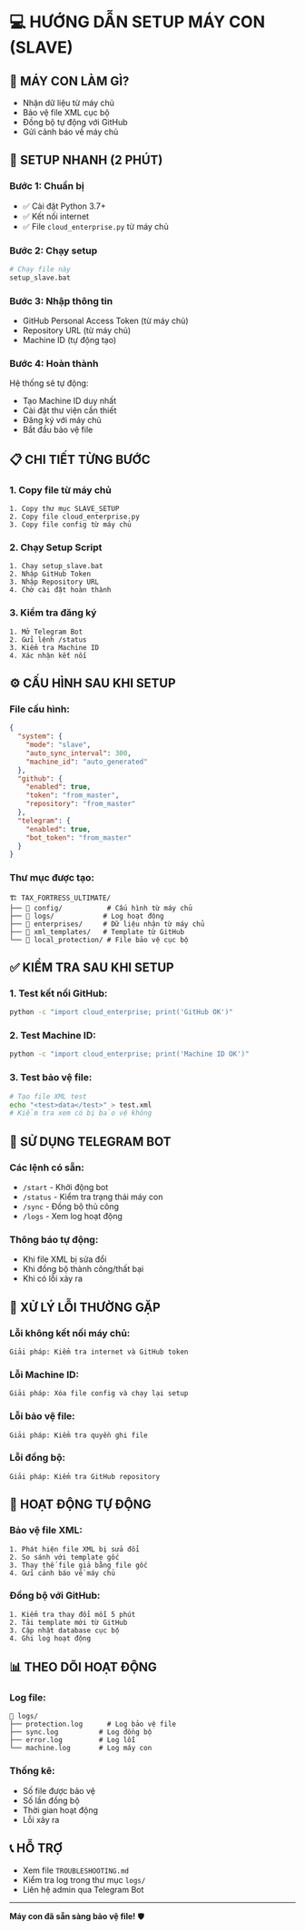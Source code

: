 # 💻 HƯỚNG DẪN SETUP MÁY CON (SLAVE)

## 🎯 **MÁY CON LÀM GÌ?**
- Nhận dữ liệu từ máy chủ
- Bảo vệ file XML cục bộ
- Đồng bộ tự động với GitHub
- Gửi cảnh báo về máy chủ

## 🚀 **SETUP NHANH (2 PHÚT)**

### **Bước 1: Chuẩn bị**
- ✅ Cài đặt Python 3.7+
- ✅ Kết nối internet
- ✅ File `cloud_enterprise.py` từ máy chủ

### **Bước 2: Chạy setup**
```bash
# Chạy file này
setup_slave.bat
```

### **Bước 3: Nhập thông tin**
- GitHub Personal Access Token (từ máy chủ)
- Repository URL (từ máy chủ)
- Machine ID (tự động tạo)

### **Bước 4: Hoàn thành**
Hệ thống sẽ tự động:
- Tạo Machine ID duy nhất
- Cài đặt thư viện cần thiết
- Đăng ký với máy chủ
- Bắt đầu bảo vệ file

## 📋 **CHI TIẾT TỪNG BƯỚC**

### **1. Copy file từ máy chủ**
```
1. Copy thư mục SLAVE_SETUP
2. Copy file cloud_enterprise.py
3. Copy file config từ máy chủ
```

### **2. Chạy Setup Script**
```
1. Chạy setup_slave.bat
2. Nhập GitHub Token
3. Nhập Repository URL
4. Chờ cài đặt hoàn thành
```

### **3. Kiểm tra đăng ký**
```
1. Mở Telegram Bot
2. Gửi lệnh /status
3. Kiểm tra Machine ID
4. Xác nhận kết nối
```

## ⚙️ **CẤU HÌNH SAU KHI SETUP**

### **File cấu hình:**
```json
{
  "system": {
    "mode": "slave",
    "auto_sync_interval": 300,
    "machine_id": "auto_generated"
  },
  "github": {
    "enabled": true,
    "token": "from_master",
    "repository": "from_master"
  },
  "telegram": {
    "enabled": true,
    "bot_token": "from_master"
  }
}
```

### **Thư mục được tạo:**
```
🏗️ TAX_FORTRESS_ULTIMATE/
├── 📁 config/           # Cấu hình từ máy chủ
├── 📁 logs/            # Log hoạt động
├── 📁 enterprises/     # Dữ liệu nhận từ máy chủ
├── 📁 xml_templates/   # Template từ GitHub
└── 📁 local_protection/ # File bảo vệ cục bộ
```

## ✅ **KIỂM TRA SAU KHI SETUP**

### **1. Test kết nối GitHub:**
```bash
python -c "import cloud_enterprise; print('GitHub OK')"
```

### **2. Test Machine ID:**
```bash
python -c "import cloud_enterprise; print('Machine ID OK')"
```

### **3. Test bảo vệ file:**
```bash
# Tạo file XML test
echo "<test>data</test>" > test.xml
# Kiểm tra xem có bị bảo vệ không
```

## 🤖 **SỬ DỤNG TELEGRAM BOT**

### **Các lệnh có sẵn:**
- `/start` - Khởi động bot
- `/status` - Kiểm tra trạng thái máy con
- `/sync` - Đồng bộ thủ công
- `/logs` - Xem log hoạt động

### **Thông báo tự động:**
- Khi file XML bị sửa đổi
- Khi đồng bộ thành công/thất bại
- Khi có lỗi xảy ra

## 🔧 **XỬ LÝ LỖI THƯỜNG GẶP**

### **Lỗi không kết nối máy chủ:**
```
Giải pháp: Kiểm tra internet và GitHub token
```

### **Lỗi Machine ID:**
```
Giải pháp: Xóa file config và chạy lại setup
```

### **Lỗi bảo vệ file:**
```
Giải pháp: Kiểm tra quyền ghi file
```

### **Lỗi đồng bộ:**
```
Giải pháp: Kiểm tra GitHub repository
```

## 🔄 **HOẠT ĐỘNG TỰ ĐỘNG**

### **Bảo vệ file XML:**
```
1. Phát hiện file XML bị sửa đổi
2. So sánh với template gốc
3. Thay thế file giả bằng file gốc
4. Gửi cảnh báo về máy chủ
```

### **Đồng bộ với GitHub:**
```
1. Kiểm tra thay đổi mỗi 5 phút
2. Tải template mới từ GitHub
3. Cập nhật database cục bộ
4. Ghi log hoạt động
```

## 📊 **THEO DÕI HOẠT ĐỘNG**

### **Log file:**
```
📁 logs/
├── protection.log      # Log bảo vệ file
├── sync.log          # Log đồng bộ
├── error.log         # Log lỗi
└── machine.log       # Log máy con
```

### **Thống kê:**
- Số file được bảo vệ
- Số lần đồng bộ
- Thời gian hoạt động
- Lỗi xảy ra

## 📞 **HỖ TRỢ**
- Xem file `TROUBLESHOOTING.md`
- Kiểm tra log trong thư mục `logs/`
- Liên hệ admin qua Telegram Bot

---
**Máy con đã sẵn sàng bảo vệ file!** 🛡️
